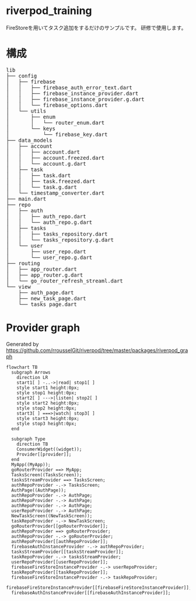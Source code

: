 # riverpod_training
FireStoreを用いてタスク追加をするだけのサンプルです。
研修で使用します。


# 構成
<pre>
lib
├── config
│   ├── firebase
│   │   ├── firebase_auth_error_text.dart
│   │   ├── firebase_instance_provider.dart
│   │   ├── firebase_instance_provider.g.dart
│   │   └── firebase_options.dart
│   └── utils
│       ├── enum
│       │   └── router_enum.dart
│       └── keys
│           └── firebase_key.dart
├── data_models
│   ├── account
│   │   ├── account.dart
│   │   ├── account.freezed.dart
│   │   └── account.g.dart
│   ├── task
│   │   ├── task.dart
│   │   ├── task.freezed.dart
│   │   └── task.g.dart
│   └── timestamp_converter.dart
├── main.dart
├── repo
│   ├── auth
│   │   ├── auth_repo.dart
│   │   └── auth_repo.g.dart
│   ├── tasks
│   │   ├── tasks_repository.dart
│   │   └── tasks_repository.g.dart
│   └── user
│       ├── user_repo.dart
│       └── user_repo.g.dart
├── routing
│   ├── app_router.dart
│   ├── app_router.g.dart
│   └── go_router_refresh_streaml.dart
└── view
    ├── auth_page.dart
    ├── new_task_page.dart
    └── tasks_page.dart
</pre>


# Provider graph

Generated by https://github.com/rrousselGit/riverpod/tree/master/packages/riverpod_graph

```mermaid
flowchart TB
  subgraph Arrows
    direction LR
    start1[ ] -..->|read| stop1[ ]
    style start1 height:0px;
    style stop1 height:0px;
    start2[ ] --->|listen| stop2[ ]
    style start2 height:0px;
    style stop2 height:0px; 
    start3[ ] ===>|watch| stop3[ ]
    style start3 height:0px;
    style stop3 height:0px; 
  end

  subgraph Type
    direction TB
    ConsumerWidget((widget));
    Provider[[provider]];
  end
  MyApp((MyApp));
  goRouterProvider ==> MyApp;
  TasksScreen((TasksScreen));
  tasksStreamProvider ==> TasksScreen;
  authRepoProvider -.-> TasksScreen;
  AuthPage((AuthPage));
  authRepoProvider -.-> AuthPage;
  authRepoProvider -.-> AuthPage;
  authRepoProvider -.-> AuthPage;
  userRepoProvider -.-> AuthPage;
  NewTaskScreen((NewTaskScreen));
  taskRepoProvider -.-> NewTaskScreen;
  goRouterProvider[[goRouterProvider]];
  authRepoProvider ==> goRouterProvider;
  authRepoProvider -.-> goRouterProvider;
  authRepoProvider[[authRepoProvider]];
  firebaseAuthInstanceProvider -.-> authRepoProvider;
  tasksStreamProvider[[tasksStreamProvider]];
  taskRepoProvider -.-> tasksStreamProvider;
  userRepoProvider[[userRepoProvider]];
  firebaseFireStoreInstanceProvider -.-> userRepoProvider;
  taskRepoProvider[[taskRepoProvider]];
  firebaseFireStoreInstanceProvider -.-> taskRepoProvider;
  firebaseFireStoreInstanceProvider[[firebaseFireStoreInstanceProvider]];
  firebaseAuthInstanceProvider[[firebaseAuthInstanceProvider]];
```